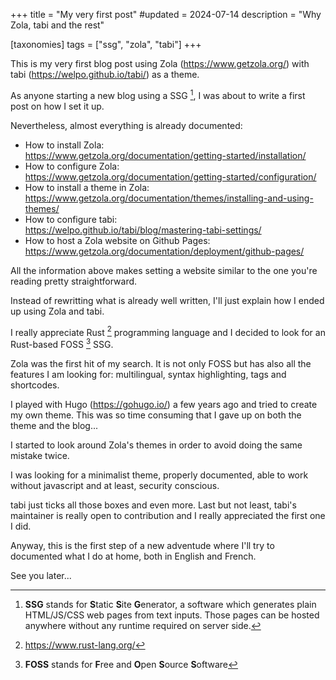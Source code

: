 +++
title = "My very first post"
#updated = 2024-07-14
description = "Why Zola, tabi and the rest"

[taxonomies]
tags = ["ssg", "zola", "tabi"]
+++

This is my very first blog post using Zola (<https://www.getzola.org/>) with tabi (<https://welpo.github.io/tabi/>) as a theme.

As anyone starting a new blog using a SSG [^1], I was about to write a first post on how I set it up.

Nevertheless, almost everything is already documented:
- How to install Zola:\
<https://www.getzola.org/documentation/getting-started/installation/>
- How to configure Zola:\
<https://www.getzola.org/documentation/getting-started/configuration/>
- How to install a theme in Zola:\
<https://www.getzola.org/documentation/themes/installing-and-using-themes/>
- How to configure tabi:\
<https://welpo.github.io/tabi/blog/mastering-tabi-settings/>
- How to host a Zola website on Github Pages:\
<https://www.getzola.org/documentation/deployment/github-pages/>

All the information above makes setting a website similar to the one you're reading pretty straightforward.

Instead of rewritting what is already well written, I'll just explain how I ended up using Zola and tabi.

I really appreciate Rust [^2] programming language and I decided to look for an Rust-based FOSS [^3] SSG.

Zola was the first hit of my search.
It is not only FOSS but has also all the features I am looking for: multilingual, syntax highlighting, tags and shortcodes.

I played with Hugo (<https://gohugo.io/>) a few years ago and tried to create my own theme.
This was so time consuming that I gave up on both the theme and the blog...

I started to look around Zola's themes in order to avoid doing the same mistake twice.

I was looking for a minimalist theme, properly documented, able to work without javascript and at least, security conscious.

tabi just ticks all those boxes and even more.
Last but not least, tabi's maintainer is really open to contribution and I really appreciated the first one I did.

Anyway, this is the first step of a new adventude where I'll try to documented what I do at home, both in English and French.

See you later...

[^1]: **SSG** stands for **S**tatic **S**ite **G**enerator, a software which generates plain HTML/JS/CSS web pages from text inputs. Those pages can be hosted anywhere without any runtime required on server side.
[^2]: <https://www.rust-lang.org/>
[^3]: **FOSS** stands for **F**ree and **O**pen **S**ource **S**oftware
